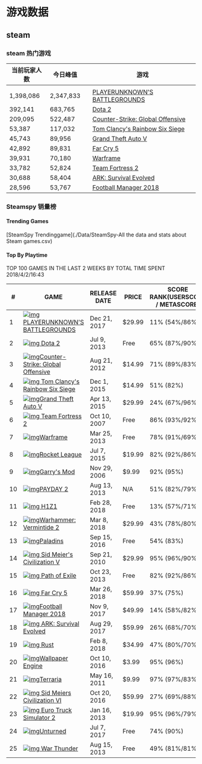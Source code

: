 # 游戏数据

## steam

### steam 热门游戏

| **当前玩家人数** | **今日峰值** |      | **游戏**                                                     |
| ---------------- | ------------ | :--- | ------------------------------------------------------------ |
|                  |              |      |                                                              |
| 1,398,086        | 2,347,833    |      | [PLAYERUNKNOWN'S BATTLEGROUNDS](http://store.steampowered.com/app/578080/PLAYERUNKNOWNS_BATTLEGROUNDS/) |
| 392,141          | 683,765      |      | [Dota 2](http://store.steampowered.com/app/570/Dota_2/)      |
| 209,095          | 522,487      |      | [Counter-Strike: Global Offensive](http://store.steampowered.com/app/730/CounterStrike_Global_Offensive/) |
| 53,387           | 117,032      |      | [Tom Clancy's Rainbow Six Siege](http://store.steampowered.com/app/359550/Tom_Clancys_Rainbow_Six_Siege/) |
| 45,743           | 89,956       |      | [Grand Theft Auto V](http://store.steampowered.com/app/271590/Grand_Theft_Auto_V/) |
| 42,892           | 89,831       |      | [Far Cry 5](http://store.steampowered.com/app/552520/Far_Cry_5/) |
| 39,931           | 70,180       |      | [Warframe](http://store.steampowered.com/app/230410/Warframe/) |
| 33,782           | 52,824       |      | [Team Fortress 2](http://store.steampowered.com/app/440/Team_Fortress_2/) |
| 30,688           | 58,404       |      | [ARK: Survival Evolved](http://store.steampowered.com/app/346110/ARK_Survival_Evolved/) |
| 28,596           | 53,767       |      | [Football Manager 2018](http://store.steampowered.com/app/624090/Football_Manager_2018/) |

### Steamspy 销量榜

#### Trending Games

[SteamSpy Trendinggame](./Data/SteamSpy-All the data and stats about Steam games.csv)

#### Top By Playtime

TOP 100 GAMES IN THE LAST 2 WEEKS BY TOTAL TIME SPENT  2018/4/2/16:43

| #    | GAME                                                         | RELEASE DATE | PRICE  | SCORE RANK(USERSCORE / METASCORE) | OWNERS               | PLAYERS             | PLAYTIME (MEDIAN) |
| ---- | ------------------------------------------------------------ | ------------ | ------ | --------------------------------- | -------------------- | ------------------- | ----------------- |
| 1    | [![img](http://cdn.akamai.steamstatic.com/steam/apps/578080/capsule_184x69.jpg)PLAYERUNKNOWN'S BATTLEGROUNDS](http://steamspy.com/app/578080) | Dec 21, 2017 | $29.99 | 11% (54%/86%)                     | 33,056,843 ±175,236  | 19,994,477 ±138,149 | 19:53 (12:21)     |
| 2    | [![img](http://cdn.akamai.steamstatic.com/steam/apps/570/capsule_184x69.jpg) Dota 2](http://steamspy.com/app/570) | Jul 9, 2013  | Free   | 65% (87%/90%)                     | 121,661,720 ±303,147 | 8,257,459 ±89,843   | 18:16 (09:24)     |
| 3    | [![img](http://cdn.akamai.steamstatic.com/steam/apps/730/capsule_184x69.jpg)Counter-Strike: Global Offensive](http://steamspy.com/app/730) | Aug 21, 2012 | $14.99 | 71% (89%/83%)                     | 41,408,043 ±194,391  | 9,744,841 ±97,454   | 12:00 (04:11)     |
| 4    | [![img](http://cdn.akamai.steamstatic.com/steam/apps/359550/capsule_184x69.jpg) Tom Clancy's Rainbow Six Siege](http://steamspy.com/app/359550) | Dec 1, 2015  | $14.99 | 51% (82%)                         | 4,894,492 ±69,402    | 1,991,917 ±44,402   | 13:22 (06:00)     |
| 5    | [![img](http://cdn.akamai.steamstatic.com/steam/apps/271590/capsule_184x69.jpg)Grand Theft Auto V](http://steamspy.com/app/271590) | Apr 13, 2015 | $29.99 | 24% (67%/96%)                     | 10,077,217 ±99,069   | 1,868,055 ±43,005   | 08:24 (02:39)     |
| 6    | [![img](http://cdn.akamai.steamstatic.com/steam/apps/440/capsule_184x69.jpg) Team Fortress 2](http://steamspy.com/app/440) | Oct 10, 2007 | Free   | 86% (93%/92%)                     | 44,600,408 ±201,053  | 1,394,939 ±37,179   | 09:51 (02:40)     |
| 7    | [![img](http://cdn.akamai.steamstatic.com/steam/apps/230410/capsule_184x69.jpg)Warframe](http://steamspy.com/app/230410) | Mar 25, 2013 | Free   | 78% (91%/69%)                     | 21,642,074 ±143,485  | 1,027,768 ±31,925   | 17:19 (04:16)     |
| 8    | [![img](http://cdn.akamai.steamstatic.com/steam/apps/252950/capsule_184x69.jpg)Rocket League](http://steamspy.com/app/252950) | Jul 7, 2015  | $19.99 | 82% (92%/86%)                     | 6,924,321 ±82,381    | 1,330,282 ±36,310   | 08:11 (03:35)     |
| 9    | [![img](http://cdn.akamai.steamstatic.com/steam/apps/4000/capsule_184x69.jpg)Garry's Mod](http://steamspy.com/app/4000) | Nov 29, 2006 | $9.99  | 92% (95%)                         | 14,904,195 ±119,896  | 985,702 ±31,266     | 08:41 (01:55)     |
| 10   | [![img](http://cdn.akamai.steamstatic.com/steam/apps/218620/capsule_184x69.jpg)PAYDAY 2](http://steamspy.com/app/218620) | Aug 13, 2013 | N/A    | 51% (82%/79%)                     | 16,041,543 ±124,243  | 784,978 ±27,907     | 14:08 (09:09)     |
| 11   | [![img](http://cdn.akamai.steamstatic.com/steam/apps/433850/capsule_184x69.jpg) H1Z1](http://steamspy.com/app/433850) | Feb 28, 2018 | Free   | 13% (57%/71%)                     | 12,015,123 ±107,965  | 1,849,359 ±42,790   | 02:17 (00:24)     |
| 12   | [![img](http://cdn.akamai.steamstatic.com/steam/apps/552500/capsule_184x69.jpg)Warhammer: Vermintide 2](http://steamspy.com/app/552500) | Mar 8, 2018  | $29.99 | 43% (78%/80%)                     | 832,238 ±28,733      | 649,950 ±25,397     | 14:45 (08:03)     |
| 13   | [![img](http://cdn.akamai.steamstatic.com/steam/apps/444090/capsule_184x69.jpg)Paladins](http://steamspy.com/app/444090) | Sep 15, 2016 | Free   | 54% (83%)                         | 16,967,261 ±127,657  | 890,663 ±29,723     | 06:39 (01:39)     |
| 14   | [![img](http://cdn.akamai.steamstatic.com/steam/apps/8930/capsule_184x69.jpg) Sid Meier's Civilization V](http://steamspy.com/app/8930) | Sep 21, 2010 | $29.99 | 95% (96%/90%)                     | 10,645,631 ±101,767  | 610,740 ±24,620     | 14:10 (05:40)     |
| 15   | [![img](http://cdn.akamai.steamstatic.com/steam/apps/238960/capsule_184x69.jpg) Path of Exile](http://steamspy.com/app/238960) | Oct 23, 2013 | Free   | 82% (92%/86%)                     | 9,255,885 ±95,024    | 430,271 ±20,668     | 25:57 (08:00)     |
| 16   | [![img](http://cdn.akamai.steamstatic.com/steam/apps/552520/capsule_184x69.jpg) Far Cry 5](http://steamspy.com/app/552520) | Mar 26, 2018 | $59.99 | 37% (75%)                         | 542,967 ±23,215      | 504,796 ±22,385     | 12:49 (10:15)     |
| 17   | [![img](http://cdn.akamai.steamstatic.com/steam/apps/624090/capsule_184x69.jpg)Football Manager 2018](http://steamspy.com/app/624090) | Nov 9, 2017  | $49.99 | 14% (58%/82%)                     | 721,879 ±26,763      | 385,088 ±19,554     | 31:02 (17:08)     |
| 18   | [![img](http://cdn.akamai.steamstatic.com/steam/apps/346110/capsule_184x69.jpg) ARK: Survival Evolved](http://steamspy.com/app/346110) | Aug 29, 2017 | $59.99 | 26% (68%/70%)                     | 5,806,188 ±75,521    | 506,873 ±22,431     | 20:26 (06:24)     |
| 19   | [![img](http://cdn.akamai.steamstatic.com/steam/apps/252490/capsule_184x69.jpg) Rust](http://steamspy.com/app/252490) | Feb 8, 2018  | $34.99 | 47% (80%/70%)                     | 6,640,763 ±80,700    | 523,751 ±22,801     | 16:07 (04:28)     |
| 20   | [![img](http://cdn.akamai.steamstatic.com/steam/apps/431960/capsule_184x69.jpg)Wallpaper Engine](http://steamspy.com/app/431960) | Oct 10, 2016 | $3.99  | 95% (96%)                         | 4,545,498 ±66,905    | 1,352,873 ±36,616   | 02:20 (00:13)     |
| 21   | [![img](http://cdn.akamai.steamstatic.com/steam/apps/105600/capsule_184x69.jpg)Terraria](http://steamspy.com/app/105600) | May 16, 2011 | $9.99  | 97% (97%/83%)                     | 9,744,841 ±97,454    | 632,033 ±25,045     | 09:42 (02:10)     |
| 22   | [![img](http://cdn.akamai.steamstatic.com/steam/apps/289070/capsule_184x69.jpg) Sid Meiers Civilization VI](http://steamspy.com/app/289070) | Oct 20, 2016 | $59.99 | 27% (69%/88%)                     | 3,070,061 ±55,065    | 460,912 ±21,391     | 16:50 (06:16)     |
| 23   | [![img](http://cdn.akamai.steamstatic.com/steam/apps/227300/capsule_184x69.jpg) Euro Truck Simulator 2](http://steamspy.com/app/227300) | Jan 16, 2013 | $19.99 | 95% (96%/79%)                     | 5,141,437 ±71,114    | 683,188 ±26,037     | 06:24 (02:02)     |
| 24   | [![img](http://cdn.akamai.steamstatic.com/steam/apps/304930/capsule_184x69.jpg)Unturned](http://steamspy.com/app/304930) | Jul 7, 2017  | Free   | 74% (90%)                         | 35,449,948 ±181,010  | 634,370 ±25,091     | 06:39 (01:07)     |
| 25   | [![img](http://cdn.akamai.steamstatic.com/steam/apps/236390/capsule_184x69.jpg) War Thunder](http://steamspy.com/app/236390) | Aug 15, 2013 | Free   | 49% (81%/81%)                     | 13,870,714 ±115,786  | 517,519 ±22,665     | 09:34 (02:49)     |

